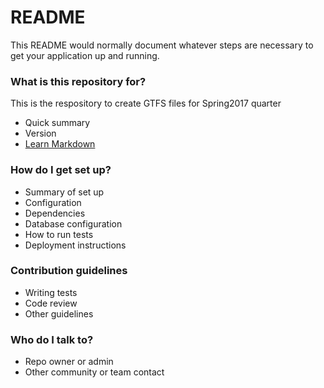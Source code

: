 # README #

This README would normally document whatever steps are necessary to get your application up and running.

### What is this repository for? ###

This is the respository to create GTFS files for Spring2017 quarter

* Quick summary
* Version
* [Learn Markdown](https://bitbucket.org/tutorials/markdowndemo)

### How do I get set up? ###

* Summary of set up
* Configuration
* Dependencies
* Database configuration
* How to run tests
* Deployment instructions

### Contribution guidelines ###

* Writing tests
* Code review
* Other guidelines

### Who do I talk to? ###

* Repo owner or admin
* Other community or team contact